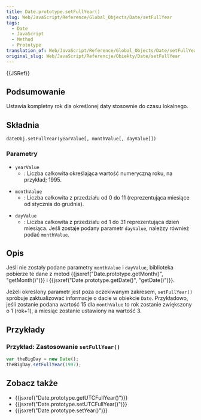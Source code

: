 ```yaml
---
title: Date.prototype.setFullYear()
slug: Web/JavaScript/Reference/Global_Objects/Date/setFullYear
tags:
  - Date
  - JavaScript
  - Method
  - Prototype
translation_of: Web/JavaScript/Reference/Global_Objects/Date/setFullYear
original_slug: Web/JavaScript/Referencje/Obiekty/Date/setFullYear
---
```

{{JSRef}}

## Podsumowanie

Ustawia kompletny rok dla określonej daty stosownie do czasu lokalnego.

## Składnia

    dateObj.setFullYear(yearValue[, monthValue[, dayValue]])

### Parametry

- `yearValue`
  - : Liczba całkowita określająca wartość numeryczną roku, na przykład; 1995.

<!---->

- `monthValue`
  - : Liczba całkowita z przedziału od 0 do 11 (reprezentująca miesiące od stycznia do grudnia).

<!---->

- `dayValue`
  - : Liczba całkowita z przedziału od 1 do 31 reprezentująca dzień miesiąca. Jeśli zostaje podany parametr `dayValue`, należzy również podać `monthValue`.

## Opis

Jeśli nie zostały podane parametry `monthValue` i `dayValue`, biblioteka pobierze te dane z metod {{jsxref("Date.prototype.getMonth()", "getMonth()")}} i {{jsxref("Date.prototype.getDate()", "getDate()")}}.

Jeżeli określony parametr jest poza oczekiwanym zakresem, `setFullYear()` spróbuje zaktualizować informacje o dacie w obiekcie `Date`. Przykładowo, jeśli zostanie podana wartość 15 dla `monthValue` to rok zostanie zwiększony o 1 (rok+1), a miesiąc zostanie ustawiony na wartość 3.

## Przykłady

### Przykład: Zastosowanie `setFullYear()`

```js
var theBigDay = new Date();
theBigDay.setFullYear(1997);
```

## Zobacz także

- {{jsxref("Date.prototype.getUTCFullYear()")}}
- {{jsxref("Date.prototype.setUTCFullYear()")}}
- {{jsxref("Date.prototype.setYear()")}}
